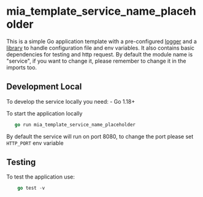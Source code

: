 # mia_template_service_name_placeholder

This is a simple Go application template with a pre-configured [logger]("https://github.com/mia-platform/glogger") and a [library]("https://github.com/mia-platform/configlib") to handle configuration file and env variables.
It also contains basic dependencies for testing and http request.
By default the module name is "service", if you want to change it, please remember to change it in the imports too.

## Development Local

To develop the service locally you need:
    - Go 1.18+

To start the application locally

 ```go
    go run mia_template_service_name_placeholder
 ```

By default the service will run on port 8080, to change the port please set `HTTP_PORT` env variable

## Testing

To test the application use:

```go
    go test -v
```
